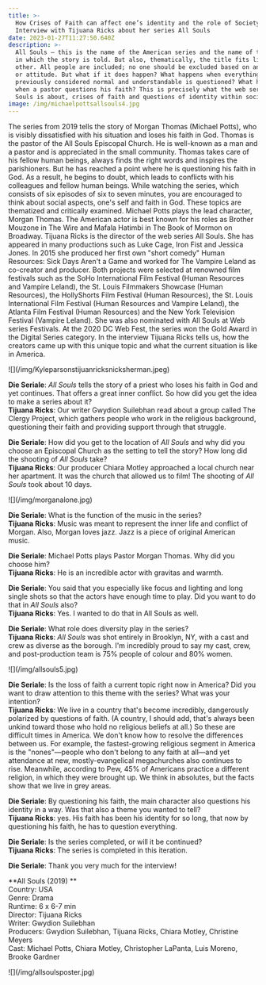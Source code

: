 ```yaml
---
title: >-
  How Crises of Faith can affect one’s identity and the role of Society /
  Interview with Tijuana Ricks about her series All Souls
date: 2023-01-27T11:27:50.640Z
description: >-
  All Souls – this is the name of the American series and the name of the church
  in which the story is told. But also, thematically, the title fits like no
  other. All people are included; no one should be excluded based on any quality
  or attitude. But what if it does happen? What happens when everything that was
  previously considered normal and understandable is questioned? What happens
  when a pastor questions his faith? This is precisely what the web series All
  Souls is about, crises of faith and questions of identity within society.
image: /img/michaelpottsallsouls4.jpg
---
```

The series from 2019 tells the story of Morgan Thomas (Michael Potts), who is visibly dissatisfied with his situation and loses his faith in God. Thomas is the pastor of the All Souls Episcopal Church. He is well-known as a man and a pastor and is appreciated in the small community. Thomas takes care of his fellow human beings, always finds the right words and inspires the parishioners. But he has reached a point where he is questioning his faith in God. As a result, he begins to doubt, which leads to conflicts with his colleagues and fellow human beings.
While watching the series, which consists of six episodes of six to seven minutes, you are encouraged to think about social aspects, one's self and faith in God. These topics are thematized and critically examined. 
Michael Potts plays the lead character, Morgan Thomas. The American actor is best known for his roles as Brother Mouzone in The Wire and Mafala Hatimbi in The Book of Mormon on Broadway.
Tijuana Ricks is the director of the web series All Souls. She has appeared in many productions such as Luke Cage, Iron Fist and Jessica Jones. In 2015 she produced her first own "short comedy" Human Resources: Sick Days Aren't a Game and worked for The Vampire Leland as co-creator and producer. Both projects were selected at renowned film festivals such as the SoHo International Film Festival (Human Resources and Vampire Leland), the St. Louis Filmmakers Showcase (Human Resources), the HollyShorts Film Festival (Human Resources), the St. Louis International Film Festival (Human Resources and Vampire Leland), the Atlanta Film Festival (Human Resources) and the New York Television Festival (Vampire Leland). She was also nominated with All Souls at Web series Festivals. At the 2020 DC Web Fest, the series won the Gold Award in the Digital Series category.
In the interview Tijuana Ricks tells us, how the creators came up with this unique topic and what the current situation is like in America.

!\[](/img/Kyleparsonstijuanricksnicksherman.jpeg)

**Die Seriale**: _All Souls_ tells the story of a priest who loses his faith in God and yet continues. That offers a great inner conflict. So how did you get the idea to make a series about it?\
**Tijuana Ricks**: Our writer Gwydion Suilebhan read about a group called The Clergy Project, which gathers people who work in the religious background, questioning their faith and providing support through that struggle. 

**Die Seriale**: How did you get to the location of _All Souls_ and why did you choose an Episcopal Church as the setting to tell the story? How long did the shooting of _All Souls_ take?\
**Tijuana Ricks**: Our producer Chiara Motley approached a local church near her apartment. It was the church that allowed us to film! The shooting of _All Souls_ took about 10 days.

!\[](/img/morganalone.jpg)

**Die Seriale**: What is the function of the music in the series?\
**Tijuana Ricks**: Music was meant to represent the inner life and conflict of Morgan. Also, Morgan loves jazz. Jazz is a piece of original American music.

**Die Seriale**: Michael Potts plays Pastor Morgan Thomas. Why did you choose him?\
**Tijuana Ricks**: He is an incredible actor with gravitas and warmth.

**Die Seriale**: You said that you especially like focus and lighting and long single shots so that the actors have enough time to play. Did you want to do that in _All Souls_ also?\
**Tijuana Ricks**: Yes. I wanted to do that in All Souls as well.

**Die Seriale**: What role does diversity play in the series?\
**Tijuana Ricks**: _All Souls_ was shot entirely in Brooklyn, NY, with a cast and crew as diverse as the borough. I'm incredibly proud to say my cast, crew, and post-production team is 75% people of colour and 80% women.

!\[](/img/allsouls5.jpg)

**Die Seriale**: Is the loss of faith a current topic right now in America? Did you want to draw attention to this theme with the series? What was your intention?\
**Tijuana Ricks**: We live in a country that's become incredibly, dangerously polarized by questions of faith. (A country, I should add, that's always been unkind toward those who hold no religious beliefs at all.) So these are difficult times in America. We don't know how to resolve the differences between us. For example, the fastest-growing religious segment in America is the "nones"—people who don't belong to any faith at all—and yet attendance at new, mostly-evangelical megachurches also continues to rise. Meanwhile, according to Pew, 45% of Americans practice a different religion, in which they were brought up. We think in absolutes, but the facts show that we live in grey areas.

**Die Seriale**: By questioning his faith, the main character also questions his identity in a way. Was that also a theme you wanted to tell?\
**Tijuana Ricks**: yes. His faith has been his identity for so long, that now by questioning his faith, he has to question everything.

**Die Seriale**: Is the series completed, or will it be continued?\
**Tijuana Ricks**: The series is completed in this iteration.

**Die Seriale**: Thank you very much for the interview!


**All Souls (2019) **\
Country: USA \
Genre: Drama\
Runtime: 6 x 6-7 min\
Director: Tijuana Ricks\
Writer: Gwydion Suilebhan\
Producers: Gwydion Suilebhan, Tijuana Ricks, Chiara Motley, Christine Meyers\
Cast: Michael Potts, Chiara Motley, Christopher LaPanta, Luis Moreno, Brooke Gardner

!\[](/img/allsoulsposter.jpg)
